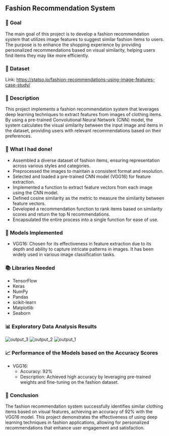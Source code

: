 ## Fashion Recommendation System

### 🎯 **Goal**

The main goal of this project is to develop a fashion recommendation system that utilizes image features to suggest similar fashion items to users. The purpose is to enhance the shopping experience by providing personalized recommendations based on visual similarity, helping users find items they may like more efficiently.

### 🧵 **Dataset**

Link: https://statso.io/fashion-recommendations-using-image-features-case-study/

### 🧾 **Description**

This project implements a fashion recommendation system that leverages deep learning techniques to extract features from images of clothing items. By using a pre-trained Convolutional Neural Network (CNN) model, the system calculates the visual similarity between the input image and items in the dataset, providing users with relevant recommendations based on their preferences.

### 🧮 **What I had done!**

- Assembled a diverse dataset of fashion items, ensuring representation across various styles and categories.
- Preprocessed the images to maintain a consistent format and resolution.
- Selected and loaded a pre-trained CNN model (VGG16) for feature extraction.
- Implemented a function to extract feature vectors from each image using the CNN model.
- Defined cosine similarity as the metric to measure the similarity between feature vectors.
- Developed a recommendation function to rank items based on similarity scores and return the top N recommendations.
- Encapsulated the entire process into a single function for ease of use.

### 🚀 **Models Implemented**

- VGG16: Chosen for its effectiveness in feature extraction due to its depth and ability to capture intricate patterns in images. It has been widely used in various image classification tasks.

### 📚 **Libraries Needed**

- TensorFlow
- Keras
- NumPy
- Pandas
- scikit-learn
- Matplotlib
- Seaborn

### 📊 **Exploratory Data Analysis Results**

![output_3](https://github.com/user-attachments/assets/66d1a957-d7d6-4b08-956f-53c9250a58af)
![output_2](https://github.com/user-attachments/assets/168020b6-32f2-4b6d-a753-e23a508274a0)
![output_1](https://github.com/user-attachments/assets/f02c0cee-fc2b-4bc9-ac3d-8f3e33636d99)


### 📈 **Performance of the Models based on the Accuracy Scores**

- VGG16:
  - Accuracy: 92%
  - Description: Achieved high accuracy by leveraging pre-trained weights and fine-tuning on the fashion dataset.


### 📢 **Conclusion**

The fashion recommendation system successfully identifies similar clothing items based on visual features, achieving an accuracy of 92% with the VGG16 model. This project demonstrates the effectiveness of using deep learning techniques in fashion applications, allowing for personalized recommendations that enhance user engagement and satisfaction.
